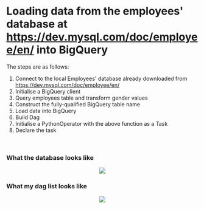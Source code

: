 # Loading data from the employees' database at https://dev.mysql.com/doc/employee/en/ into BigQuery

The steps are as follows: 
 

1.   Connect to the local Employees' database already downloaded from https://dev.mysql.com/doc/employee/en/
2.   Initialise a BigQuery client
3.   Query employees table and transform gender values
4.   Construct the fully-qualified BigQuery table name
5.   Load data into BigQuery
6.   Build Dag
7.   Initialise a PythonOperator with the above function as a Task
8.   Declare the task


<br>


### What the database looks like
<p align="center">
<img src="https://github.com/OlayinkaPeter/airflow_/blob/main/images/db.png">
</p>


### What my dag list looks like
<p align="center">
<img src="https://github.com/OlayinkaPeter/airflow_/blob/main/images/dags.png">
</p>
